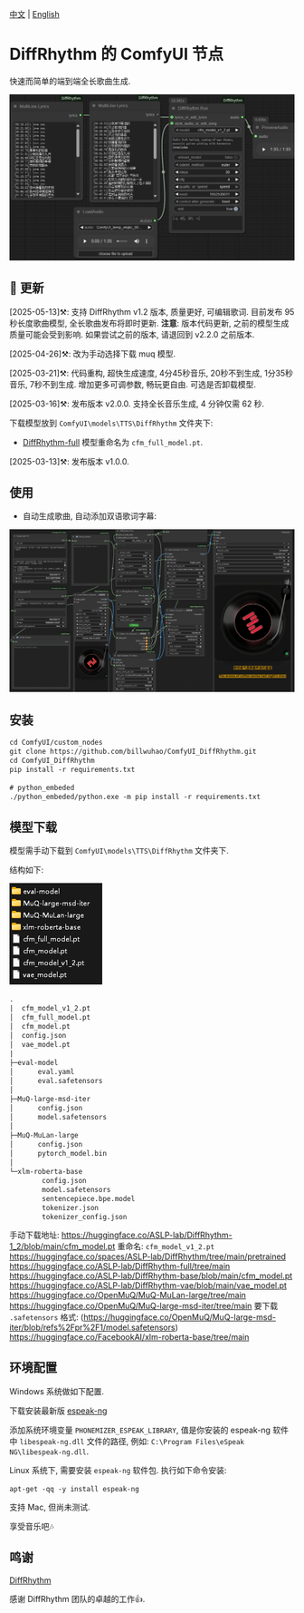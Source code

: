 [中文](README-CN.md) | [English](README.md) 

# DiffRhythm 的 ComfyUI 节点

快速而简单的端到端全长歌曲生成.

![](https://github.com/billwuhao/ComfyUI_DiffRhythm/blob/master/images/2025-05-13_01-51-00.png)

## 📣 更新

[2025-05-13]⚒️: 支持 DiffRhythm v1.2 版本, 质量更好, 可编辑歌词. 目前发布 95 秒长度歌曲模型, 全长歌曲发布将即时更新. **注意**: 版本代码更新, 之前的模型生成质量可能会受到影响. 如果尝试之前的版本, 请退回到 v2.2.0 之前版本.

[2025-04-26]⚒️: 改为手动选择下载 muq 模型.

[2025-03-21]⚒️: 代码重构, 超快生成速度, 4分45秒音乐, 20秒不到生成, 1分35秒音乐, 7秒不到生成. 增加更多可调参数, 畅玩更自由. 可选是否卸载模型.

[2025-03-16]⚒️: 发布版本 v2.0.0. 支持全长音乐生成, 4 分钟仅需 62 秒.

下载模型放到 `ComfyUI\models\TTS\DiffRhythm` 文件夹下:

- [DiffRhythm-full](https://huggingface.co/ASLP-lab/DiffRhythm-full)  模型重命名为 `cfm_full_model.pt`.

[2025-03-13]⚒️: 发布版本 v1.0.0.

## 使用

- 自动生成歌曲, 自动添加双语歌词字幕:

![](https://github.com/billwuhao/ComfyUI_DiffRhythm/blob/master/images/2025-05-14_16-33-54.png)

## 安装

```
cd ComfyUI/custom_nodes
git clone https://github.com/billwuhao/ComfyUI_DiffRhythm.git
cd ComfyUI_DiffRhythm
pip install -r requirements.txt

# python_embeded
./python_embeded/python.exe -m pip install -r requirements.txt
```

## 模型下载

模型需手动下载到 `ComfyUI\models\TTS\DiffRhythm` 文件夹下.

结构如下:

![](https://github.com/billwuhao/ComfyUI_DiffRhythm/blob/master/images/2025-05-13_01-54-13.png)

```
.
|  cfm_model_v1_2.pt 
│  cfm_full_model.pt
│  cfm_model.pt
│  config.json
│  vae_model.pt
|
├─eval-model
│      eval.yaml
│      eval.safetensors
│
├─MuQ-large-msd-iter
│      config.json
│      model.safetensors
│
├─MuQ-MuLan-large
│      config.json
│      pytorch_model.bin
│
└─xlm-roberta-base
        config.json
        model.safetensors
        sentencepiece.bpe.model
        tokenizer.json
        tokenizer_config.json
```

手动下载地址:
https://huggingface.co/ASLP-lab/DiffRhythm-1_2/blob/main/cfm_model.pt  重命名: `cfm_model_v1_2.pt`
https://huggingface.co/spaces/ASLP-lab/DiffRhythm/tree/main/pretrained
https://huggingface.co/ASLP-lab/DiffRhythm-full/tree/main
https://huggingface.co/ASLP-lab/DiffRhythm-base/blob/main/cfm_model.pt  
https://huggingface.co/ASLP-lab/DiffRhythm-vae/blob/main/vae_model.pt  
https://huggingface.co/OpenMuQ/MuQ-MuLan-large/tree/main  
https://huggingface.co/OpenMuQ/MuQ-large-msd-iter/tree/main 要下载 `.safetensors` 格式: (https://huggingface.co/OpenMuQ/MuQ-large-msd-iter/blob/refs%2Fpr%2F1/model.safetensors) 
https://huggingface.co/FacebookAI/xlm-roberta-base/tree/main

## 环境配置

Windows 系统做如下配置. 

下载安装最新版 [espeak-ng](https://github.com/espeak-ng/espeak-ng/releases/tag/1.52.0)

添加系统环境变量 `PHONEMIZER_ESPEAK_LIBRARY`, 值是你安装的 espeak-ng 软件中 `libespeak-ng.dll` 文件的路径, 例如: `C:\Program Files\eSpeak NG\libespeak-ng.dll`.

Linux 系统下, 需要安装 `espeak-ng` 软件包. 执行如下命令安装:

`apt-get -qq -y install espeak-ng`

支持 Mac, 但尚未测试.

享受音乐吧🎶

## 鸣谢

[DiffRhythm](https://github.com/ASLP-lab/DiffRhythm)

感谢 DiffRhythm 团队的卓越的工作👍.